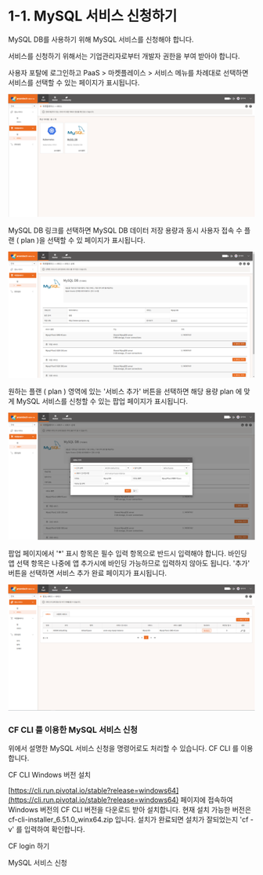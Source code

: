 # 1-1. MySQL 서비스 신청하기

MySQL DB를 사용하기 위해 MySQL 서비스를 신청해야 합니다.

서비스를 신청하기 위해서는 기업관리자로부터 개발자 권한을 부여 받아야 합니다.

사용자 포탈에 로그인하고 PaaS &gt; 마켓플레이스 &gt; 서비스 메뉴를 차례대로 선택하면 서비스를 선택할 수 있는 페이지가 표시됩니다.

![](../.gitbook/assets/mysql_-_-1%20%281%29.png)

MySQL DB 링크를 선택하면 MySQL DB 데이터 저장 용량과 동시 사용자 접속 수 플랜 \( plan \)을 선택할 수 있 페이지가 표시됩니다.

![](../.gitbook/assets/mysql_-_plan.png)

원하는 플랜 \( plan \) 영역에 있는 '서비스 추가' 버튼을 선택하면 해당 용량 plan 에 맞게 MySQL 서비스를 신청할 수 있는 팝업 페이지가 표시됩니다.

![](../.gitbook/assets/mysql_-_.png)

팝업 페이지에서 '\*' 표시 항목은 필수 입력 항목으로 반드시 입력해야 합니다. 바인딩 앱 선택 항목은 나중에 앱 추가시에 바인딩 가능하므로 입력하지 않아도 됩니다. '추가' 버튼을 선택하면 서비스 추가 완료 페이지가 표시됩니다. 

![](../.gitbook/assets/mysql_-_-_.png)



### CF CLI 를 이용한 MySQL 서비스 신청

위에서 설명한 MySQL 서비스 신청을 명령어로도 처리할 수 있습니다. CF CLI 를 이용합니다.

CF CLI Windows 버전 설치

[https://cli.run.pivotal.io/stable?release=windows64](https://cli.run.pivotal.io/stable?release=windows64) 페이지에 접속하여 Windows 버전의 CF CLI 버전을 다운로드 받아 설치합니다. 현재 설치 가능한 버전은 cf-cli-installer\_6.51.0\_winx64.zip 입니다. 설치가 완료되면 설치가 잘되었는지 'cf -v' 를 입력하여 확인합니다.

CF login 하기

MySQL 서비스 신청



